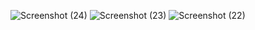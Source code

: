 ![Screenshot (24)](https://github.com/user-attachments/assets/4f38488c-79ba-42b6-afec-3f3136b3666d)
![Screenshot (23)](https://github.com/user-attachments/assets/d3064858-86fb-45e5-a88a-9c3b0996b245)
![Screenshot (22)](https://github.com/user-attachments/assets/e7b70b21-0b8a-466c-93fc-57e7e0926203)
